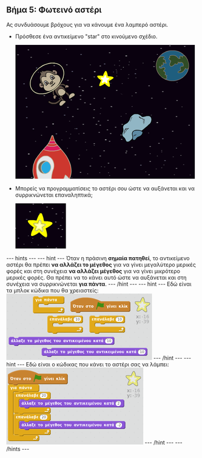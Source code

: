 ## Βήμα 5: Φωτεινό αστέρι

Ας συνδυάσουμε βρόχους για να κάνουμε ένα λαμπερό αστέρι.

+ Πρόσθεσε ένα αντικείμενο "star" στο κινούμενο σχέδιο.
    
    ![Προσθέτοντας ένα αντικείμενο αστέρι](images/space-star-sprite.png)

+ Μπορείς να προγραμματίσεις το αστέρι σου ώστε να αυξάνεται και να συρρικνώνεται επαναληπτικά;
    
    ![Δοκιμάζοντας ένα φωτεινό αστέρι](images/space-star-test.png)

\--- hints \--- \--- hint \--- Όταν η πράσινη **σημαία πατηθεί**, το αντικείμενο αστέρι θα πρέπει **να αλλάζει το μέγεθος** για να γίνει μεγαλύτερο μερικές φορές και στη συνέχεια **να αλλάζει μέγεθος** για να γίνει μικρότερο μερικές φορές. Θα πρέπει να το κάνει αυτό ώστε να αυξάνεται και στη συνέχεια να συρρικνώνεται **για πάντα**. \--- /hint \--- \--- hint \--- Εδώ είναι τα μπλοκ κώδικα που θα χρειαστείς: ![Blocks for a shining star](images/space-star-blocks.png) \--- /hint \--- \--- hint \--- Εδώ είναι ο κώδικας που κάνει το αστέρι σας να λάμπει: ![Code for a shining star](images/space-star-code.png) \--- /hint \--- \--- /hints \---